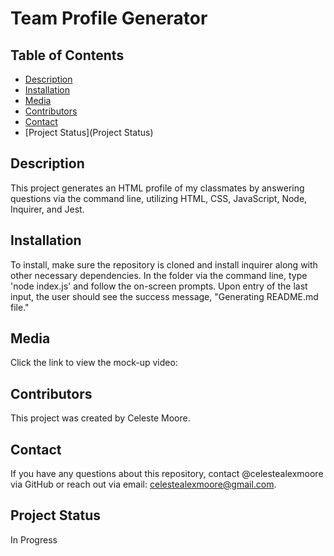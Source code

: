 # Team Profile Generator

## Table of Contents

* [Description](#Description)
* [Installation](#Installation)
* [Media](#Media)
* [Contributors](#Contributors)
* [Contact](#Contact)
* [Project Status](Project Status)


## Description

This project generates an HTML profile of my classmates by answering questions via the command line, utilizing HTML, CSS, JavaScript, Node, Inquirer, and Jest.


## Installation

To install, make sure the repository is cloned and install inquirer along with other necessary dependencies. In the folder via the command line, type 'node index.js' and follow the on-screen prompts. Upon entry of the last input, the user should see the success message, "Generating README.md file."

## Media

Click the link to view the mock-up video:

## Contributors

This project was created by Celeste Moore.

## Contact

If you have any questions about this repository, contact @celestealexmoore via GitHub or reach out via email: celestealexmoore@gmail.com.

## Project Status

In Progress
